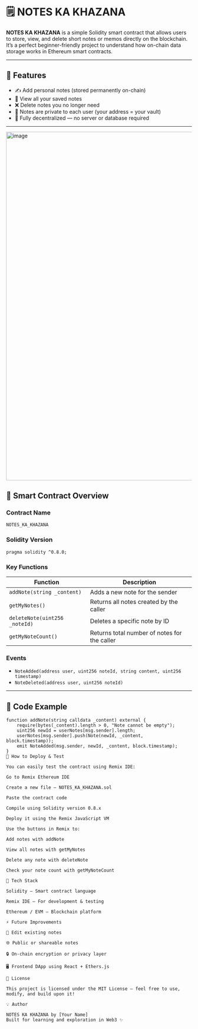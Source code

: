 # 🗒️ NOTES KA KHAZANA

**NOTES KA KHAZANA** is a simple Solidity smart contract that allows users to store, view, and delete short notes or memos directly on the blockchain.  
It’s a perfect beginner-friendly project to understand how on-chain data storage works in Ethereum smart contracts.

---

## 🚀 Features

- ✍️ Add personal notes (stored permanently on-chain)
- 👀 View all your saved notes
- ❌ Delete notes you no longer need
- 🔐 Notes are private to each user (your address = your vault)
- 🧱 Fully decentralized — no server or database required

---


<img width="1902" height="942" alt="image" src="https://github.com/user-attachments/assets/343f38b1-d9db-4cca-922e-2241a6450921" />


## 🧠 Smart Contract Overview

### Contract Name
`NOTES_KA_KHAZANA`

### Solidity Version
`pragma solidity ^0.8.0;`

### Key Functions

| Function | Description |
|-----------|--------------|
| `addNote(string _content)` | Adds a new note for the sender |
| `getMyNotes()` | Returns all notes created by the caller |
| `deleteNote(uint256 _noteId)` | Deletes a specific note by ID |
| `getMyNoteCount()` | Returns total number of notes for the caller |

### Events
- `NoteAdded(address user, uint256 noteId, string content, uint256 timestamp)`
- `NoteDeleted(address user, uint256 noteId)`

---

## 🧩 Code Example

```solidity
function addNote(string calldata _content) external {
    require(bytes(_content).length > 0, "Note cannot be empty");
    uint256 newId = userNotes[msg.sender].length;
    userNotes[msg.sender].push(Note(newId, _content, block.timestamp));
    emit NoteAdded(msg.sender, newId, _content, block.timestamp);
}
🧪 How to Deploy & Test

You can easily test the contract using Remix IDE:

Go to Remix Ethereum IDE

Create a new file — NOTES_KA_KHAZANA.sol

Paste the contract code

Compile using Solidity version 0.8.x

Deploy it using the Remix JavaScript VM

Use the buttons in Remix to:

Add notes with addNote

View all notes with getMyNotes

Delete any note with deleteNote

Check your note count with getMyNoteCount

🧰 Tech Stack

Solidity — Smart contract language

Remix IDE — For development & testing

Ethereum / EVM — Blockchain platform

⚡ Future Improvements

📝 Edit existing notes

🌐 Public or shareable notes

🔒 On-chain encryption or privacy layer

🖥️ Frontend DApp using React + Ethers.js

📄 License

This project is licensed under the MIT License — feel free to use, modify, and build upon it!

💡 Author

NOTES KA KHAZANA by [Your Name]
Built for learning and exploration in Web3 ✨
